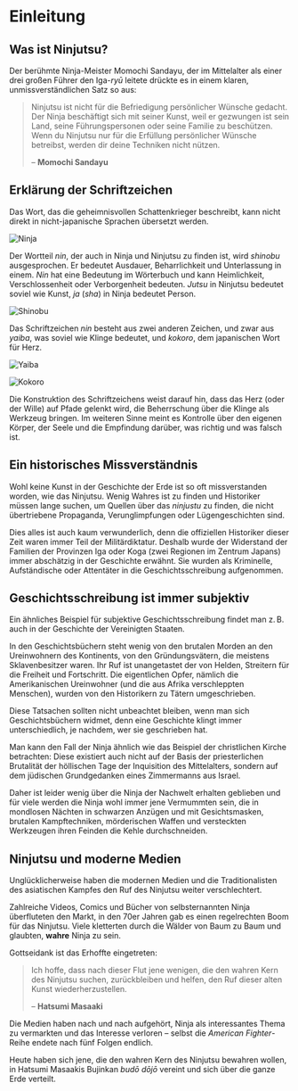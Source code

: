 # Einleitung


## Was ist Ninjutsu?

Der berühmte Ninja-Meister Momochi Sandayu, der im Mittelalter als einer drei großen Führer den Iga-*ryū* leitete drückte es in einem klaren, unmissverständlichen Satz so aus:

> Ninjutsu ist nicht für die Befriedigung persönlicher Wünsche gedacht. Der Ninja beschäftigt sich mit seiner Kunst, weil er gezwungen ist sein Land, seine Führungspersonen oder seine Familie zu beschützen. Wenn du Ninjutsu nur für die Erfüllung persönlicher Wünsche betreibst, werden dir deine Techniken nicht nützen.
>
> &ndash; **Momochi Sandayu**


## Erklärung der Schriftzeichen

Das Wort, das die geheimnisvollen Schattenkrieger beschreibt, kann nicht direkt in nicht-japanische Sprachen übersetzt werden.

![Ninja](/images/ninja.svg)

Der Wortteil *nin*, der auch in Ninja und Ninjutsu zu finden ist, wird *shinobu* ausgesprochen. Er bedeutet Ausdauer, Beharrlichkeit und Unterlassung in einem. *Nin* hat eine Bedeutung im Wörterbuch und kann Heimlichkeit, Verschlossenheit oder Verborgenheit bedeuten. *Jutsu* in Ninjutsu bedeutet soviel wie Kunst, *ja* (*sha*) in Ninja bedeutet Person.

![Shinobu](/images/shinobu.svg)

Das Schriftzeichen *nin* besteht aus zwei anderen Zeichen, und zwar aus *yaiba*, was soviel wie Klinge bedeutet, und *kokoro*, dem japanischen Wort für Herz.

![Yaiba](/images/yaiba.svg)

![Kokoro](/images/kokoro.svg)

Die Konstruktion des Schriftzeichens weist darauf hin, dass das Herz (oder der Wille) auf Pfade gelenkt wird, die Beherrschung über die Klinge als Werkzeug bringen. Im weiteren Sinne meint es Kontrolle über den eigenen Körper, der Seele und die Empfindung darüber, was richtig und was falsch ist.


## Ein historisches Missverständnis

Wohl keine Kunst in der Geschichte der Erde ist so oft missverstanden worden, wie das Ninjutsu. Wenig Wahres ist zu finden und Historiker müssen lange suchen, um Quellen über das *ninjustu* zu finden, die nicht übertriebene Propaganda, Verunglimpfungen oder Lügengeschichten sind.

Dies alles ist auch kaum verwunderlich, denn die offiziellen Historiker dieser Zeit waren immer Teil der Militärdiktatur. Deshalb wurde der Widerstand der Familien der Provinzen Iga oder Koga (zwei Regionen im Zentrum Japans) immer abschätzig in der Geschichte erwähnt. Sie wurden als Kriminelle, Aufständische oder Attentäter in die Geschichtsschreibung aufgenommen.


## Geschichtsschreibung ist immer subjektiv

Ein ähnliches Beispiel für subjektive Geschichtsschreibung findet man z.&thinsp;B. auch in der Geschichte der Vereinigten Staaten.

In den Geschichtsbüchern steht wenig von den brutalen Morden an den Ureinwohnern des Kontinents, von den Gründungsvätern, die meistens Sklavenbesitzer waren. Ihr Ruf ist unangetastet der von Helden, Streitern für die Freiheit und Fortschritt. Die eigentlichen Opfer, nämlich die Amerikanischen Ureinwohner (und die aus Afrika verschleppten Menschen), wurden von den Historikern zu Tätern umgeschrieben.

Diese Tatsachen sollten nicht unbeachtet bleiben, wenn man sich Geschichtsbüchern widmet, denn eine Geschichte klingt immer unterschiedlich, je nachdem, wer sie geschrieben hat.

Man kann den Fall der Ninja ähnlich wie das Beispiel der christlichen Kirche betrachten: Diese existiert auch nicht auf der Basis der priesterlichen Brutalität der höllischen Tage der Inquisition des Mittelalters, sondern auf dem jüdischen Grundgedanken eines Zimmermanns aus Israel.

Daher ist leider wenig über die Ninja der Nachwelt erhalten geblieben und für viele werden die Ninja wohl immer jene Vermummten sein, die in mondlosen Nächten in schwarzen Anzügen und mit Gesichtsmasken, brutalen Kampftechniken, mörderischen Waffen und versteckten Werkzeugen ihren Feinden die Kehle durchschneiden.


## Ninjutsu und moderne Medien

Unglücklicherweise haben die modernen Medien und die Traditionalisten des asiatischen Kampfes den Ruf des Ninjutsu weiter verschlechtert.

Zahlreiche Videos, Comics und Bücher von selbsternannten Ninja überfluteten den Markt, in den 70er Jahren gab es einen regelrechten Boom für das Ninjutsu. Viele kletterten durch die Wälder von Baum zu Baum und glaubten, **wahre** Ninja zu sein.

Gottseidank ist das Erhoffte eingetreten:

> Ich hoffe, dass nach dieser Flut jene wenigen, die den wahren Kern des Ninjutsu suchen, zurückbleiben und helfen, den Ruf dieser alten Kunst wiederherzustellen.
>
> &ndash; **Hatsumi Masaaki**

Die Medien haben nach und nach aufgehört, Ninja als interessantes Thema zu vermarkten und das Interesse verloren &ndash; selbst die *American Fighter*-Reihe endete nach fünf Folgen endlich.

Heute haben sich jene, die den wahren Kern des Ninjutsu bewahren wollen, in Hatsumi Masaakis Bujinkan *budō dōjō* vereint und sich über die ganze Erde verteilt.
